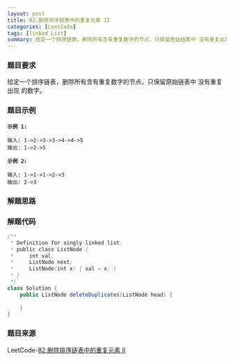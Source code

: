 ```yaml
---
layout: post
title: 82.删除排序链表中的重复元素 II
categories: [LeetCode]
tags: [linked List]
summary: 给定一个排序链表，删除所有含有重复数字的节点，只保留原始链表中 没有重复出现 的数字。
---
```


### 题目要求
给定一个排序链表，删除所有含有重复数字的节点，只保留原始链表中 没有重复出现 的数字。

### 题目示例
**`示例 1:`**
```
输入: 1->2->3->3->4->4->5
输出: 1->2->5
```

**`示例 2:`**
```
输入: 1->1->1->2->3
输出: 2->3
```

### 解题思路



### 解题代码
```java
/**
 * Definition for singly-linked list.
 * public class ListNode {
 *     int val;
 *     ListNode next;
 *     ListNode(int x) { val = x; }
 * }
 */
class Solution {
    public ListNode deleteDuplicates(ListNode head) {
        
    }
}
```

### 题目来源
LeetCode-[82.删除排序链表中的重复元素 II](https://leetcode-cn.com/problems/remove-linked-list-elements-ii/)
